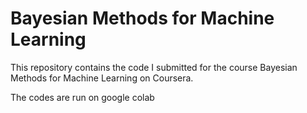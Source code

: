 # Bayesian Methods for Machine Learning
This repository contains the code I submitted for the course Bayesian Methods for Machine Learning on Coursera.

The codes are run on google colab
